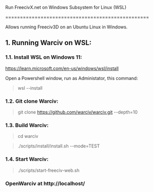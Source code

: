 Run FreecivX.net on Windows Subsystem for Linux (WSL)

=================================================

  

Allows running Freeciv3D on an Ubuntu Linux in Windows.

  
## 1. Running Warciv on WSL:

### 1.1. Install WSL on Windows 11:

https://learn.microsoft.com/en-us/windows/wsl/install

Open a Powershell window, run as Administator, this command:

> wsl --install

  

### 1.2. Git clone Warciv:

> git clone https://github.com/warciv/warciv.git --depth=10

  

### 1.3. Build Warciv:

> cd warciv

> ./scripts/install/install.sh --mode=TEST

  

### 1.4. Start Warciv:

> ./scripts/start-freeciv-web.sh

  

### OpenWarciv at http://localhost/

<br />

